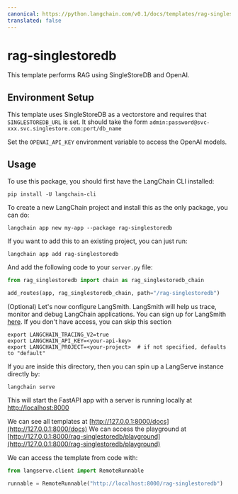 ```yaml
---
canonical: https://python.langchain.com/v0.1/docs/templates/rag-singlestoredb
translated: false
---
```


# rag-singlestoredb

This template performs RAG using SingleStoreDB and OpenAI.

## Environment Setup

This template uses SingleStoreDB as a vectorstore and requires that `SINGLESTOREDB_URL` is set. It should take the form `admin:password@svc-xxx.svc.singlestore.com:port/db_name`

Set the `OPENAI_API_KEY` environment variable to access the OpenAI models.

## Usage

To use this package, you should first have the LangChain CLI installed:

```shell
pip install -U langchain-cli
```

To create a new LangChain project and install this as the only package, you can do:

```shell
langchain app new my-app --package rag-singlestoredb
```

If you want to add this to an existing project, you can just run:

```shell
langchain app add rag-singlestoredb
```

And add the following code to your `server.py` file:

```python
from rag_singlestoredb import chain as rag_singlestoredb_chain

add_routes(app, rag_singlestoredb_chain, path="/rag-singlestoredb")
```

(Optional) Let's now configure LangSmith.
LangSmith will help us trace, monitor and debug LangChain applications.
You can sign up for LangSmith [here](https://smith.langchain.com/).
If you don't have access, you can skip this section

```shell
export LANGCHAIN_TRACING_V2=true
export LANGCHAIN_API_KEY=<your-api-key>
export LANGCHAIN_PROJECT=<your-project>  # if not specified, defaults to "default"
```

If you are inside this directory, then you can spin up a LangServe instance directly by:

```shell
langchain serve
```

This will start the FastAPI app with a server is running locally at
[http://localhost:8000](http://localhost:8000)

We can see all templates at [http://127.0.0.1:8000/docs](http://127.0.0.1:8000/docs)
We can access the playground at [http://127.0.0.1:8000/rag-singlestoredb/playground](http://127.0.0.1:8000/rag-singlestoredb/playground)

We can access the template from code with:

```python
from langserve.client import RemoteRunnable

runnable = RemoteRunnable("http://localhost:8000/rag-singlestoredb")
```
